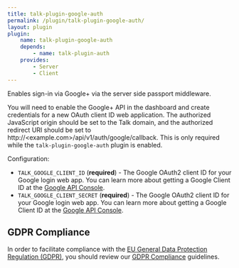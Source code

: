 ```yaml
---
title: talk-plugin-google-auth
permalink: /plugin/talk-plugin-google-auth/
layout: plugin
plugin:
    name: talk-plugin-google-auth
    depends:
        - name: talk-plugin-auth
    provides:
        - Server
        - Client
---
```


Enables sign-in via Google+ via the server side passport middleware.

You will need to enable the Google+ API in the dashboard and create credentials
for a new OAuth client ID web application. The authorized JavaScript origin
should be set to the Talk domain, and the authorized redirect URI should be set
to http://<example.com>/api/v1/auth/google/callback. This is only required while
the `talk-plugin-google-auth` plugin is enabled.

Configuration:

- `TALK_GOOGLE_CLIENT_ID` (**required**) - The Google OAuth2 client ID for your
  Google login web app. You can learn more about getting a Google Client ID at
  the [Google API Console](https://console.developers.google.com/apis/).
- `TALK_GOOGLE_CLIENT_SECRET` (**required**) - The Google OAuth2 client ID for
  your Google login web app. You can learn more about getting a Google Client
  ID at the [Google API Console](https://console.developers.google.com/apis/).

## GDPR Compliance

In order to facilitate compliance with the
[EU General Data Protection Regulation (GDPR)](https://www.eugdpr.org/), you
should review our [GDPR Compliance](/talk/integrating/gdpr/) guidelines.

